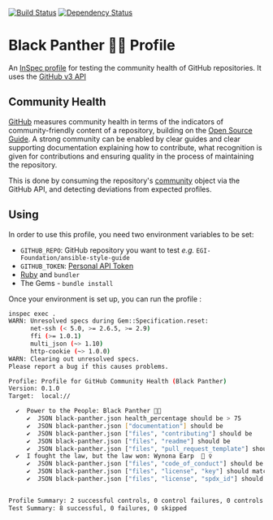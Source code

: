 [![Build Status](https://travis-ci.org/brucellino/black-panther.svg?branch=master)](https://travis-ci.org/brucellino/black-panther) [![Dependency Status](https://gemnasium.com/badges/github.com/brucellino/black-panther.svg)](https://gemnasium.com/github.com/brucellino/black-panther)
# Black Panther ✊🏿 Profile

An [InSpec profile](https://www.chef.io/inspec/) for testing the community health of GitHub repositories.
It uses the [GitHub v3 API](https://developer.github.com/v3/)

## Community Health

[GitHub](htps://github.com) measures community health in terms of the indicators of community-friendly content of a repository, building on the [Open Source Guide](https://opensource.guide/building-community/).
A strong community can be enabled by clear guides and clear supporting documentation explaining how to contribute, what recognition is given for contributions and ensuring quality in the process of maintaining the repository.

This is done by consuming the repository's [community](https://developer.github.com/v3/repos/community/) object via the GitHub API, and detecting deviations from expected profiles.

## Using

In order to use this profile, you need two environment variables to be set: 

  - `GITHUB_REPO`: GitHub repository you want to test _e.g._ `EGI-Foundation/ansible-style-guide`
  - `GITHUB_TOKEN`: [Personal API Token](https://help.github.com/articles/creating-a-personal-access-token-for-the-command-line/)
  - [Ruby](https://www.ruby-lang.org/en/downloads/) and `bundler` 
  - The Gems - `bundle install`

Once your environment is set up, you can run the profile : 

```bash
inspec exec .
WARN: Unresolved specs during Gem::Specification.reset:
      net-ssh (< 5.0, >= 2.6.5, >= 2.9)
      ffi (>= 1.0.1)
      multi_json (~> 1.10)
      http-cookie (~> 1.0.0)
WARN: Clearing out unresolved specs.
Please report a bug if this causes problems.

Profile: Profile for GitHub Community Health (Black Panther)
Version: 0.1.0
Target:  local://

  ✔  Power to the People: Black Panther ✊🏿
     ✔  JSON black-panther.json health_percentage should be > 75
     ✔  JSON black-panther.json ["documentation"] should be
     ✔  JSON black-panther.json ["files", "contributing"] should be
     ✔  JSON black-panther.json ["files", "readme"] should be
     ✔  JSON black-panther.json ["files", "pull_request_template"] should be
  ✔  I fought the law, but the law won: Wynona Earp  👮 ‍♀️
     ✔  JSON black-panther.json ["files", "code_of_conduct"] should be
     ✔  JSON black-panther.json ["files", "license", "key"] should match ".*pache.*"
     ✔  JSON black-panther.json ["files", "license", "spdx_id"] should cmp == "Apache-2.0"


Profile Summary: 2 successful controls, 0 control failures, 0 controls skipped
Test Summary: 8 successful, 0 failures, 0 skipped
```
